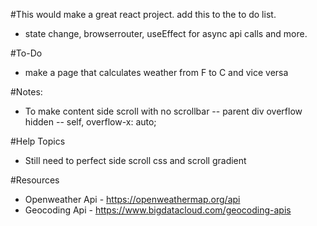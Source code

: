 #This would make a great react project. add this to the to do list.

- state change, browserrouter, useEffect for async api calls and more.

#To-Do

- make a page that calculates weather from F to C and vice versa

#Notes:

- To make content side scroll with no scrollbar
  -- parent div overflow hidden
  -- self, overflow-x: auto;

#Help Topics

- Still need to perfect side scroll css and scroll gradient

#Resources

- Openweather Api - https://openweathermap.org/api
- Geocoding Api - https://www.bigdatacloud.com/geocoding-apis
